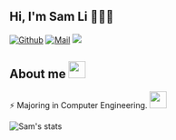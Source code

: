 ## Hi, I'm Sam Li 🌱🌱🌱

[![Github](https://img.shields.io/github/followers/wslisam?label=Follow&style=social)](https://github.com/wslisam)
[![Mail](https://img.shields.io/badge/-wslial1009@gmail.com-gray?style=flat-square&logo=gmail&logoColor=red&link=)](wslial1009@gmail.com)
![](https://komarev.com/ghpvc/?username=wslisam&color=blue&style=flat-square=VIEW+COUNT)



## About me <img src="https://media.giphy.com/media/VgCDAzcKvsR6OM0uWg/giphy.gif" width="30">
⚡ Majoring in Computer Engineering.  <img src="https://media.giphy.com/media/fYSnHlufseco8Fh93Z/giphy.gif" width="30"> <br>



<!-- ## My Portfolio 👀
⚡ http://wslisam.github.io/wslisam  </br> -->



![Sam's stats](https://github-readme-stats.vercel.app/api?username=wslisam&show_icons=true&title_color=fff&icon_color=79ff97&text_color=9f9f9f&bg_color=151515)
